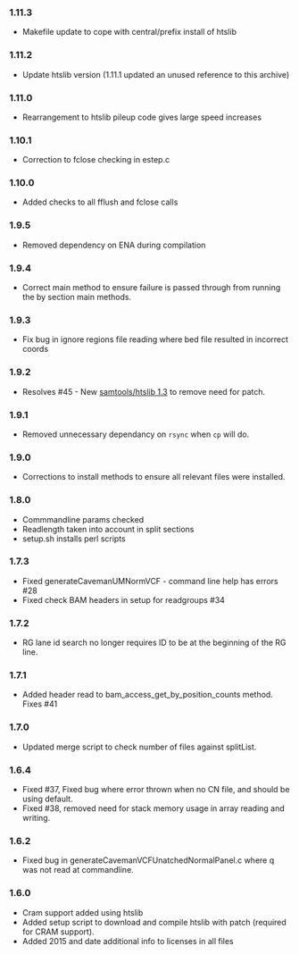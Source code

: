 ### 1.11.3
* Makefile update to cope with central/prefix install of htslib

### 1.11.2
* Update htslib version (1.11.1 updated an unused reference to this archive)

### 1.11.0
* Rearrangement to htslib pileup code gives large speed increases

### 1.10.1
* Correction to fclose checking in estep.c

### 1.10.0
* Added checks to all fflush and fclose calls

### 1.9.5
* Removed dependency on ENA during compilation

### 1.9.4
* Correct main method to ensure failure is passed through from running the by section main methods.

### 1.9.3
* Fix bug in ignore regions file reading where bed file resulted in incorrect coords

### 1.9.2
* Resolves #45 - New [samtools/htslib 1.3](https://github.com/samtools/htslib/releases/tag/1.3) to remove need for patch.

### 1.9.1
* Removed unnecessary dependancy on `rsync` when `cp` will do.

### 1.9.0
* Corrections to install methods to ensure all relevant files were installed.

### 1.8.0
* Commmandline params checked
* Readlength taken into account in split sections
* setup.sh installs perl scripts

### 1.7.3
* Fixed generateCavemanUMNormVCF - command line help has errors #28
* Fixed check BAM headers in setup for readgroups #34

### 1.7.2
* RG lane id search no longer requires ID to be at the beginning of the RG line.

### 1.7.1
* Added header read to bam_access_get_by_position_counts method. Fixes #41

### 1.7.0
* Updated merge script to check number of files against splitList.

### 1.6.4
* Fixed #37, Fixed bug where error thrown when no CN file, and should be using default.
* Fixed #38, removed need for stack memory usage in array reading and writing.

### 1.6.2
* Fixed bug in generateCavemanVCFUnatchedNormalPanel.c where q was not read at commandline.

### 1.6.0
* Cram support added using htslib
* Added setup script to download and compile htslib with patch (required for CRAM support).
* Added 2015 and date additional info to licenses in all files
